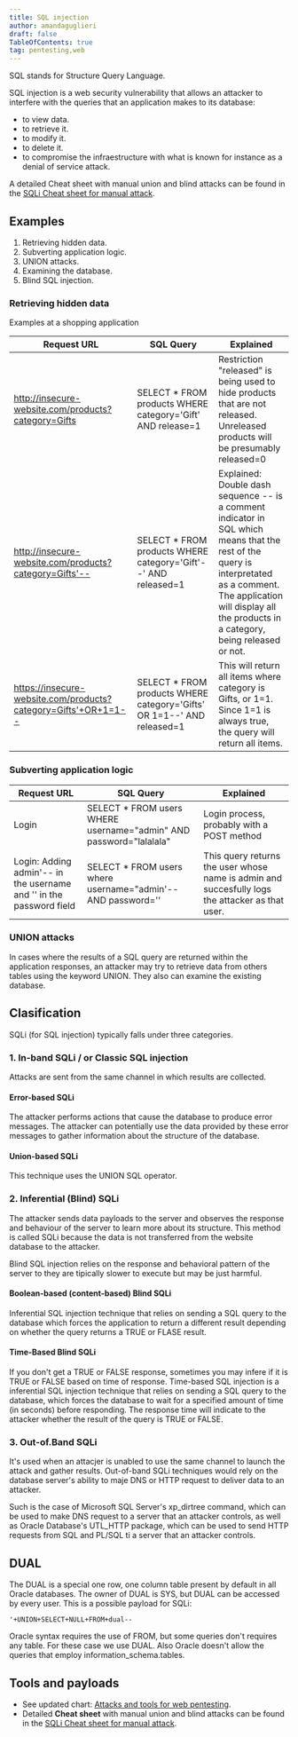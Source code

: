 ```yaml
---
title: SQL injection
author: amandaguglieri
draft: false
TableOfContents: true
tag: pentesting,web 
---
```


SQL stands for Structure Query Language.

SQL injection is a web security vulnerability that allows an attacker to interfere with the queries that an application makes to its database:

+ to view data.
+ to retrieve it.
+ to modify it.
+ to delete it.
+ to compromise the infraestructure with what is known for instance as a denial of service attack.


A detailed Cheat sheet with manual union and blind attacks can be found in the [SQLi Cheat sheet for manual attack](sqli-manual-attack.md).

## Examples

1. Retrieving hidden data.
2. Subverting application logic.
3. UNION attacks.
4. Examining the database.
5. Blind SQL injection.



### Retrieving hidden data

Examples at a shopping application 

| Request URL | SQL Query | Explained |
| --- | --------- | ----------|
| http://insecure-website.com/products?category=Gifts | SELECT * FROM products WHERE category='Gift' AND release=1 | Restriction "released" is being used to hide products that are not released. Unreleased products will be presumably released=0 |
| http://insecure-website.com/products?category=Gifts'-- | SELECT * FROM products WHERE category='Gift'--' AND released=1 | Explained: Double dash sequence -- is a comment indicator in SQL which means that the rest of the query is interpretated as a comment. The application will display all the products in a category, being released or not. | 
| https://insecure-website.com/products?category=Gifts'+OR+1=1-- | SELECT * FROM products WHERE category='Gifts' OR 1=1--' AND released=1 | This will return all items where category is Gifts, or 1=1. Since 1=1 is always true, the query will return all items. | 


### Subverting application logic

| Request URL | SQL Query | Explained |
| ----------- | --------- | --------- |
| Login  |  SELECT * FROM users WHERE username="admin" AND password="lalalala" | Login process, probably with a POST method |
| Login: Adding admin'-- in the username and '' in the password field | SELECT * FROM users where username="admin'-- AND password='' | This query returns the user whose name is admin and succesfully logs the attacker as that user. |


### UNION attacks

In cases where the results of a SQL query are returned within the application responses, an attacker may try to retrieve data from others tables using the keyword UNION. They also can examine the existing database.



## Clasification

SQLi (for SQL injection) typically falls under three categories.


### 1. In-band SQLi / or Classic SQL injection

Attacks are sent from the same channel in which results are collected.


#### Error-based SQLi

The attacker performs actions that cause the database to produce error messages. The attacker can potentially use the data provided by these error messages to gather information about the structure of the database.


#### Union-based SQLi

This technique uses the UNION SQL operator.


### 2. Inferential (Blind) SQLi

The attacker sends data payloads to the server and observes the response and behaviour of the server to learn more about its structure. This method is called SQLi because the data is not transferred from the website database to the attacker.

Blind SQL injection relies on the response and behavioral pattern of the server to they are tipically slower to execute but may be just harmful.

#### Boolean-based (content-based) Blind SQLi

Inferential SQL injection technique that relies on sending a SQL query to the database which forces the application to return a different result depending on whether the query returns a TRUE or FLASE result.


#### Time-Based Blind SQLi

If you don't get a TRUE or FALSE response, sometimes you may infere if it is TRUE or FALSE based on time of response. Time-based SQL injection is a inferential SQL injection technique that relies on sending a SQL query to the database, which forces the database to wait for a specified amount of time (in seconds) before responding. The response time will indicate to the attacker whether the result of the query is TRUE or FALSE.


### 3. Out-of.Band SQLi

It's used when an attacjer is unabled to use the same channel to launch the attack and gather results. Out-of-band SQLi techniques would rely on the database server's ability to maje DNS or HTTP request to deliver data to an attacker.

Such is the case of Microsoft SQL Server's xp_dirtree command, which can be used to make DNS request to a server that an attacker controls, as well as Oracle Database's UTL_HTTP package, which can be used to send HTTP requests from SQL and PL/SQL ti a server that an attacker controls.


## DUAL

The DUAL is a special one row, one column table present by default in all Oracle databases. The owner of DUAL is SYS, but DUAL can be accessed by every user. This is a possible payload for SQLi:

```
'+UNION+SELECT+NULL+FROM+dual--
```

Oracle syntax requires the use of FROM, but some queries don't requires any table. For these case we use DUAL. Also Oracle doesn't allow the queries that employ information_schema.tables.


## Tools and payloads 

- See updated chart: [Attacks and tools for web pentesting](index-attacks-tools-web-pentesting.md).
- Detailed **Cheat sheet** with manual union and blind attacks can be found in the [SQLi Cheat sheet for manual attack](sqli-manual-attack.md).
